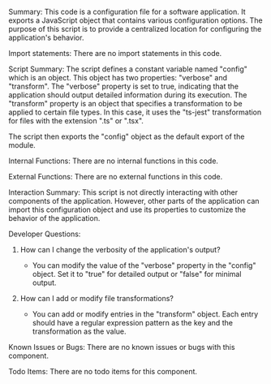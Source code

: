 Summary:
This code is a configuration file for a software application. It exports a JavaScript object that contains various configuration options. The purpose of this script is to provide a centralized location for configuring the application's behavior.

Import statements:
There are no import statements in this code.

Script Summary:
The script defines a constant variable named "config" which is an object. This object has two properties: "verbose" and "transform". The "verbose" property is set to true, indicating that the application should output detailed information during its execution. The "transform" property is an object that specifies a transformation to be applied to certain file types. In this case, it uses the "ts-jest" transformation for files with the extension ".ts" or ".tsx".

The script then exports the "config" object as the default export of the module.

Internal Functions:
There are no internal functions in this code.

External Functions:
There are no external functions in this code.

Interaction Summary:
This script is not directly interacting with other components of the application. However, other parts of the application can import this configuration object and use its properties to customize the behavior of the application.

Developer Questions:
1. How can I change the verbosity of the application's output?
   - You can modify the value of the "verbose" property in the "config" object. Set it to "true" for detailed output or "false" for minimal output.

2. How can I add or modify file transformations?
   - You can add or modify entries in the "transform" object. Each entry should have a regular expression pattern as the key and the transformation as the value.

Known Issues or Bugs:
There are no known issues or bugs with this component.

Todo Items:
There are no todo items for this component.
